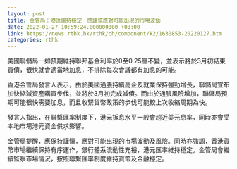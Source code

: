 ```yaml
---
layout: post
title: 金管局：港匯維持穩定　應謹慎應對可能出現的市場波動
date: 2022-01-27 10:59:24.000000000 +08:00
link: https://news.rthk.hk/rthk/ch/component/k2/1630853-20220127.htm
categories: rthk
---
```


美國聯儲局一如預期維持聯邦基金利率於0至0.25厘不變，並表示將於3月初結束買債，很快就會適當地加息，不排除每次會議都有加息的可能。

香港金管局發言人表示，由於美國通脹持續高企及就業保持強勁增長，聯儲局宣布加快縮減資產購買步伐，並將於3月初完成減債。而由於通脹風險增加，聯儲局預期可能很快需要加息，而且收緊貨幣政策的步伐可能較上次收縮周期為快。

發言人指出，在聯繫匯率制度下，港元拆息水平一般會趨近美元息率，同時亦會受本地市場港元資金供求影響。

金管局提醒，應保持謹慎，應對可能出現的市場波動及風險。同時亦強調，香港貨幣市場繼續保持有序運作，銀行體系流動性充裕，港元匯率維持穩定。金管局會繼續監察市場情況，按照聯繫匯率制度維持貨幣及金融穩定。
